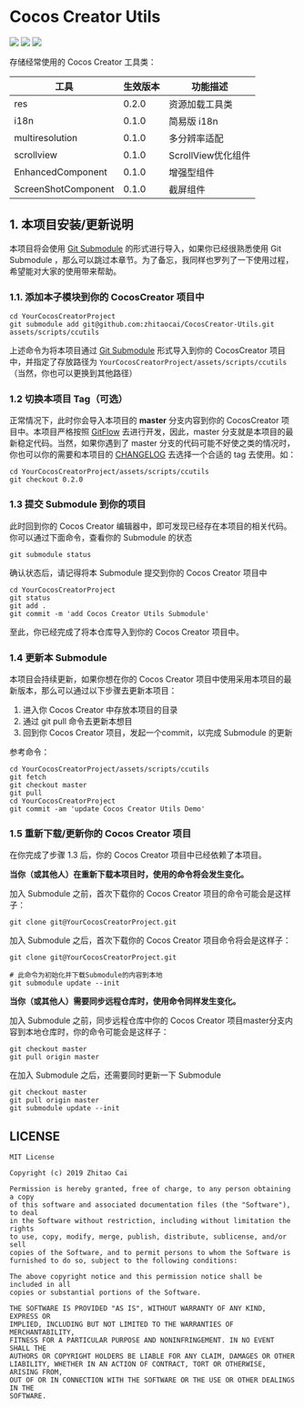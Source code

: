 # Cocos Creator Utils

[![](https://img.shields.io/badge/Release-0.2.0-orange.svg)](https://github.com/zhitaocai/CocosCreator-Utils/blob/master/CHANGELOG.md)
[![](https://img.shields.io/badge/Support-Cocos%20Creator%20v2.x-orange.svg)](http://www.cocos.com/creator)
[![](https://img.shields.io/badge/LICENSE-MIT-green.svg)](https://github.com/zhitaocai/CocosCreator-Utils/blob/master/LICENSE)

存储经常使用的 Cocos Creator 工具类：

| 工具                | 生效版本 | 功能描述           |
| ------------------- | -------- | ------------------ |
| res                 | 0.2.0    | 资源加载工具类     |
| i18n                | 0.1.0    | 简易版 i18n        |
| multiresolution     | 0.1.0    | 多分辨率适配       |
| scrollview          | 0.1.0    | ScrollView优化组件 |
| EnhancedComponent   | 0.1.0    | 增强型组件         |
| ScreenShotComponent | 0.1.0    | 截屏组件           |


## 1. 本项目安装/更新说明

本项目将会使用 [Git Submodule](https://git-scm.com/book/zh/v2/Git-%E5%B7%A5%E5%85%B7-%E5%AD%90%E6%A8%A1%E5%9D%97) 的形式进行导入，如果你已经很熟悉使用 Git Submodule ，那么可以跳过本章节。为了备忘，我同样也罗列了一下使用过程，希望能对大家的使用带来帮助。

### 1.1. 添加本子模块到你的 CocosCreator 项目中

```
cd YourCocosCreatorProject
git submodule add git@github.com:zhitaocai/CocosCreator-Utils.git assets/scripts/ccutils
```

上述命令为将本项目通过 [Git Submodule](https://git-scm.com/book/zh/v2/Git-%E5%B7%A5%E5%85%B7-%E5%AD%90%E6%A8%A1%E5%9D%97) 形式导入到你的 CocosCreator 项目中，并指定了存放路径为 ``YourCocosCreatorProject/assets/scripts/ccutils`` （当然，你也可以更换到其他路径）


### 1.2 切换本项目 Tag（可选）

正常情况下，此时你会导入本项目的 **master** 分支内容到你的 CocosCreator 项目中。本项目严格按照 [GitFlow](https://github.com/nvie/gitflow) 去进行开发，因此，master 分支就是本项目的最新稳定代码。当然，如果你遇到了 master 分支的代码可能不好使之类的情况时，你也可以你的需要和本项目的 [CHANGELOG](CHANGELOG.md) 去选择一个合适的 tag 去使用。如：

```
cd YourCocosCreatorProject/assets/scripts/ccutils
git checkout 0.2.0
```

### 1.3 提交 Submodule 到你的项目

此时回到你的 Cocos Creator 编辑器中，即可发现已经存在本项目的相关代码。你可以通过下面命令，查看你的 Submodule 的状态

```
git submodule status
```

确认状态后，请记得将本 Submodule 提交到你的 Cocos Creator 项目中

```
cd YourCocosCreatorProject
git status
git add .
git commit -m 'add Cocos Creator Utils Submodule'
```

至此，你已经完成了将本仓库导入到你的 Cocos Creator 项目中。

### 1.4 更新本 Submodule 

本项目会持续更新，如果你想在你的 Cocos Creator 项目中使用采用本项目的最新版本，那么可以通过以下步骤去更新本项目：

1. 进入你 Cocos Creator 中存放本项目的目录
2. 通过 git pull 命令去更新本想目
3. 回到你 Cocos Creator 项目，发起一个commit，以完成 Submodule 的更新

参考命令：

```
cd YourCocosCreatorProject/assets/scripts/ccutils
git fetch
git checkout master 
git pull
cd YourCocosCreatorProject
git commit -am 'update Cocos Creator Utils Demo'
```

### 1.5 重新下载/更新你的 Cocos Creator 项目

在你完成了步骤 1.3 后，你的 Cocos Creator 项目中已经依赖了本项目。

**当你（或其他人）在重新下载本项目时，使用的命令将会发生变化。**

加入 Submodule 之前，首次下载你的 Cocos Creator 项目的命令可能会是这样子：

```
git clone git@YourCocosCreatorProject.git
```

加入 Submodule 之后，首次下载你的 Cocos Creator 项目命令将会是这样子：

```
git clone git@YourCocosCreatorProject.git

# 此命令为初始化并下载Submodule的内容到本地
git submodule update --init
```

**当你（或其他人）需要同步远程仓库时，使用命令同样发生变化。**

加入 Submodule 之前，同步远程仓库中你的 Cocos Creator 项目master分支内容到本地仓库时，你的命令可能会是这样子：

```
git checkout master
git pull origin master 
```

在加入 Submodule 之后，还需要同时更新一下 Submodule

```
git checkout master
git pull origin master 
git submodule update --init
```


## LICENSE

    MIT License

    Copyright (c) 2019 Zhitao Cai

    Permission is hereby granted, free of charge, to any person obtaining a copy
    of this software and associated documentation files (the "Software"), to deal
    in the Software without restriction, including without limitation the rights
    to use, copy, modify, merge, publish, distribute, sublicense, and/or sell
    copies of the Software, and to permit persons to whom the Software is
    furnished to do so, subject to the following conditions:

    The above copyright notice and this permission notice shall be included in all
    copies or substantial portions of the Software.

    THE SOFTWARE IS PROVIDED "AS IS", WITHOUT WARRANTY OF ANY KIND, EXPRESS OR
    IMPLIED, INCLUDING BUT NOT LIMITED TO THE WARRANTIES OF MERCHANTABILITY,
    FITNESS FOR A PARTICULAR PURPOSE AND NONINFRINGEMENT. IN NO EVENT SHALL THE
    AUTHORS OR COPYRIGHT HOLDERS BE LIABLE FOR ANY CLAIM, DAMAGES OR OTHER
    LIABILITY, WHETHER IN AN ACTION OF CONTRACT, TORT OR OTHERWISE, ARISING FROM,
    OUT OF OR IN CONNECTION WITH THE SOFTWARE OR THE USE OR OTHER DEALINGS IN THE
    SOFTWARE.
